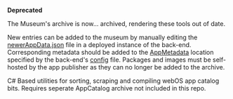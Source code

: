 **Deprecated**

The Museum's archive is now... archived, rendering these tools out of date.

New entries can be added to the museum by manually editing the [newerAppData.json](https://github.com/codepoet80/webos-catalog-backend/blob/main/newerAppData.json) file in a deployed instance of the back-end. Corresponding metadata should be added to the [AppMetadata](https://github.com/codepoet80/webos-catalog-metadata) location specified by the back-end's [config](https://github.com/codepoet80/webos-catalog-backend/blob/main/WebService/config-example.php) file. Packages and images must be self-hosted by the app publisher as they can no longer be added to the archive.

C# Based utilities for sorting, scraping and compiling webOS app catalog bits.
Requires seperate AppCatalog archive not included in this repo.
